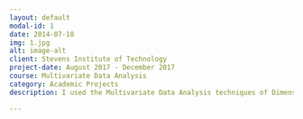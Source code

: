 ```yaml
---
layout: default
modal-id: 1
date: 2014-07-18
img: 1.jpg
alt: image-alt
client: Stevens Institute of Technology
project-date: August 2017 - December 2017
course: Multivariate Data Analysis
category: Academic Projects
description: I used the Multivariate Data Analysis techniques of Dimensionality Reduction, Predictive Analysis, and Classification to extract data from a large organizational HR dataset regarding employee resignation to understand the reasons behind premature resignation to predict the resignation of current employees. Learning of the causes of their dissatisfaction with the organization will help the organization improve its functioning in the future. The project's report is available <a href = "http://bit.ly/2Fe8cq3"> here. </a>

---
```

